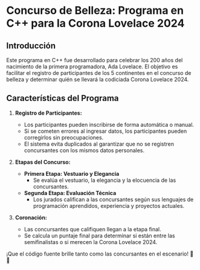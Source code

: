 # Concurso de Belleza: Programa en C++ para la Corona Lovelace 2024

## Introducción
Este programa en C++ fue desarrollado para celebrar los 200 años del nacimiento de la primera programadora, Ada Lovelace. El objetivo es facilitar el registro de participantes de los 5 continentes en el concurso de belleza y determinar quién se llevará la codiciada Corona Lovelace 2024.

## Características del Programa
1. **Registro de Participantes:**
   - Los participantes pueden inscribirse de forma automática o manual.
   - Si se cometen errores al ingresar datos, los participantes pueden corregirlos sin preocupaciones.
   - El sistema evita duplicados al garantizar que no se registren concursantes con los mismos datos personales.

2. **Etapas del Concurso:**
   - **Primera Etapa: Vestuario y Elegancia**
     - Se evalúa el vestuario, la elegancia y la elocuencia de las concursantes.
   - **Segunda Etapa: Evaluación Técnica**
     - Los jurados califican a las concursantes según sus lenguajes de programación aprendidos, experiencia y proyectos actuales.

3. **Coronación:**
   - Las concursantes que califiquen llegan a la etapa final.
   - Se calcula un puntaje final para determinar si están entre las semifinalistas o si merecen la Corona Lovelace 2024.

¡Que el código fuente brille tanto como las concursantes en el escenario! 🌟✨
